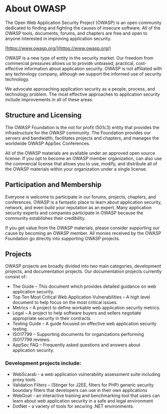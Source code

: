 # About OWASP

The Open Web Application Security Project \(OWASP\) is an open community dedicated to finding and fighting the causes of insecure software. All of the OWASP tools, documents, forums, and chapters are free and open to anyone interested in improving application security.

[https://www.owasp.org/](https://www.owasp.org/)

OWASP is a new type of entity in the security market. Our freedom from commercial pressures allows us to provide unbiased, practical, cost-effective information about application security. OWASP is not affiliated with any technology company, although we support the informed use of security technology.

We advocate approaching application security as a people, process, and technology problem. The most effective approaches to application security include improvements in all of these areas.

## Structure and Licensing

The OWASP Foundation is the not for profit \(501c3\) entity that provides the infrastructure for the OWASP community. The Foundation provides our servers and bandwidth, facilitates projects and chapters, and manages the worldwide OWASP AppSec Conferences.

All of the OWASP materials are available under an approved open source license. If you opt to become an OWASP member organization, can also use the commercial license that allows you to use, modify, and distribute all of the OWASP materials within your organization under a single license.

## Participation and Membership

Everyone is welcome to participate in our forums, projects, chapters, and conferences. OWASP is a fantastic place to learn about application security, network, and even build your reputation as an expert. Many application security experts and companies participate in OWASP because the community establishes their credibility.

If you get value from the OWASP materials, please consider supporting our cause by becoming an OWASP member. All monies received by the OWASP Foundation go directly into supporting OWASP projects.

## Projects

OWASP projects are broadly divided into two main categories, development projects, and documentation projects. Our documentation projects currently consist of:

* The Guide – This document which provides detailed guidance on web application security.
* Top Ten Most Critical Web Application Vulnerabilities – A high level document to help focus on the most critical issues.
* Metrics – A project to define workable web application security metrics.
* Legal – A project to help software buyers and sellers negotiate appropriate security in their contracts.
* Testing Guide – A guide focused on effective web application security testing.
* ISO17799 – Supporting documents for organizations performing ISO17799 reviews.
* AppSec FAQ – Frequently asked questions and answers about application security.

### Development projects include:

* WebScarab - a web application vulnerability assessment suite including proxy tools
* Validation Filters – \(Stinger for J2EE, filters for PHP\) generic security boundary filters that developers can use in their own applications
* WebGoat - an interactive training and benchmarking tool that users can learn about web application security in a safe and legal environment
* DotNet – a variety of tools for securing .NET environments.

